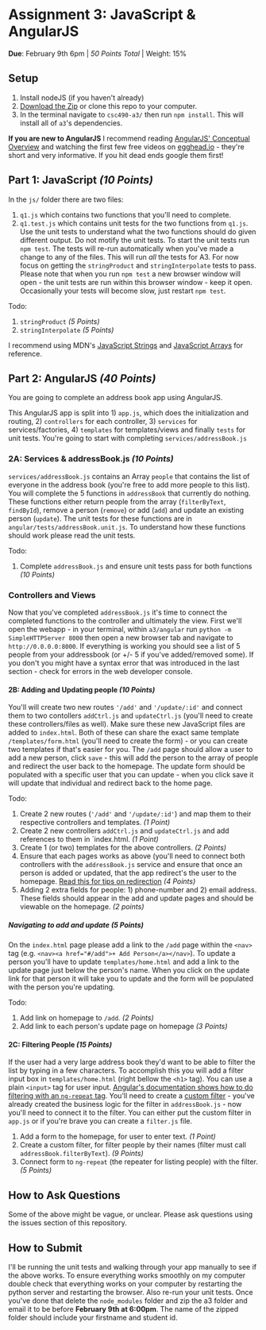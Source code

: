 # Assignment 3: JavaScript & AngularJS
**Due**: February 9th 6pm | *50 Points Total* | Weight: 15%

## Setup

1. Install nodeJS (if you haven't already)
2. [Download the Zip](https://github.com/liamks/csc490-a3/archive/master.zip) or clone this repo to your computer.
3. In the terminal navigate to `csc490-a3/` then run `npm install`. This will install all of `a3`'s dependencies.

**If you are new to AngularJS** I recommend reading [AngularJS' Conceptual Overview](https://docs.angularjs.org/guide/concepts) and watching the first few free videos on [egghead.io](https://egghead.io/technologies/angularjs?order=ASC) - they're short and very informative. If you hit dead ends google them first!

## Part 1: JavaScript *(10 Points)*

In the `js/` folder there are two files:

1. `q1.js` which contains two functions that you'll need to complete. 
2. `q1.test.js` which contains unit tests for the two functions from `q1.js`. Use the unit tests to understand what the two functions should do given different output. Do not motify the unit tests. To start the unit tests run `npm test`. The tests will re-run automatically when you've made a change to any of the files. This will run *all* the tests for A3. For now focus on getting the `stringProduct` and `stringInterpolate` tests to pass. Please note that when you run `npm test` a new browser window will open - the unit tests are run within this browser window - keep it open. Occasionally your tests will become slow, just restart `npm test`.

Todo:

1.  `stringProduct` *(5 Points)*
2.  `stringInterpolate` *(5 Points)*

I recommend using MDN's [JavaScript Strings](https://developer.mozilla.org/en-US/docs/Web/JavaScript/Reference/Global_Objects/String) and [JavaScript Arrays](https://developer.mozilla.org/en-US/docs/Web/JavaScript/Reference/Global_Objects/Array) for reference.

## Part 2: AngularJS *(40 Points)*

You are going to complete an address book app using AngularJS.

This AngularJS app is split into 1) `app.js`, which does the initialization and routing, 2) `controllers` for each controller, 3) `services` for services/factories, 4) `templates` for templates/views and finally `tests` for unit tests. You're going to start with completing `services/addressBook.js`

### 2A: Services & addressBook.js *(10 Points)*

`services/addressBook.js` contains an Array `people` that contains the list of everyone in the address book (you're free to add more people to this list). You will complete the 5 functions in `addressBook` that currently do nothing. These functions either return people from the array (`filterByText`, `findById`), remove a person (`remove`) or add (`add`) and update an existing person (`update`). The unit tests for these functions are in `angular/tests/addressBook.unit.js`. To understand how these functions should work please read the unit tests.

Todo: 

1. Complete `addressBook.js` and ensure unit tests pass for both functions *(10 Points)*


### Controllers and Views

Now that you've completed `addressBook.js` it's time to connect the completed functions to the controller and ultimately the view. First we'll open the webapp - in your terminal, within `a3/angular` run `python -m SimpleHTTPServer 8000` then open a new browser tab and navigate to `http://0.0.0.0:8000`. If everything is working you should see a list of 5 people from your addressbook (or +/- 5 if you've added/removed some). If you don't you might have a syntax error that was introduced in the last section - check for errors in the web developer console.

#### 2B: Adding and Updating people *(10 Points)*

You'll will create two new routes `'/add'` and `'/update/:id'` and connect them to two contollers `addCtrl.js` and `updateCtrl.js` (you'll need to create these controllers/files as well). Make sure these new JavaScript files are added to `index.html`. Both of these can share the exact same template `/templates/form.html` (you'll need to create the form) - or you can create two templates if that's easier for you. The `/add` page should allow a user to add a new person, click `save` - this will add the person to the array of people and redirect the user back to the homepage. The update form should be populated with a specific user that you can update - when you click save it will update that individual and redirect back to the home page.

Todo:

1. Create 2 new routes (`'/add'` and `'/update/:id'`) and map them to their respective controllers and templates. *(1 Point)*
2. Create 2 new controllers `addCtrl.js` and `updateCtrl.js` and add references to them in `index.html. *(1 Point)*
3. Create 1 (or two) templates for the above controllers. *(2 Points)*
4. Ensure that each pages works as above (you'll need to connect both controllers with the `addressBook.js` service and ensure that once an person is added or updated, that the app redirect's the user to the homepage. [Read this for tips on redirection](https://docs.angularjs.org/guide/$location) *(4 Points)*
5. Adding 2 extra fields for people: 1) phone-number and 2) email address. These fields should appear in the add and update pages and should be viewable on the homepage. *(2 points)*


##### Navigating to add and update *(5 Points)*
On the `index.html` page please add a link to the `/add` page within the `<nav>` tag (e.g. `<nav><a href="#/add">+ Add Person</a></nav>`). To update a person you'll have to update `templates/home.html` and add a link to the update page just below the person's name. When you click on the update link for that person it will take you to update and the form will be populated with the person you're updating.

Todo:

1. Add link on homepage to `/add`. *(2 Points)*
2. Add link to each person's update page on homepage *(3 Points)*

#### 2C: Filtering People *(15 Points)*

If the user had a very large address book they'd want to be able to filter the list by typing in a few characters. To accomplish this you will add a filter input box in `templates/home.html` (right bellow the `<h1>` tag). You can use a plain `<input>` tag for user input. [Angular's documentation shows how to do filtering with an `ng-repeat` tag](https://docs.angularjs.org/api/ng/filter/filter). You'll need to create a [custom filter](https://docs.angularjs.org/tutorial/step_09) - you've already created the business logic for the filter in `addressBook.js` - now you'll need to connect it to the filter. You can either put the custom filter in `app.js` or if you're brave you can create a `filter.js` file.

1. Add a form to the homepage, for user to enter text. *(1 Point)*
2. Create a custom filter, for filter people by their names (filter must call `addressBook.filterByText`). *(9 Points)*
3. Connect form to `ng-repeat` (the repeater for listing people) with the filter. *(5 Points)*

## How to Ask Questions

Some of the above might be vague, or unclear. Please ask questions using the issues section of this repository.

## How to Submit

I'll be running the unit tests and walking through your app manually to see if the above works. To ensure everything works smoothly on my computer double check that everything works on your computer by restarting the python server and restarting the browser. Also re-run your unit tests. Once you've done that delete the `node_modules` folder and zip the a3 folder and email it to be before **February 9th at 6:00pm**. The name of the zipped folder should include your firstname and student id.



